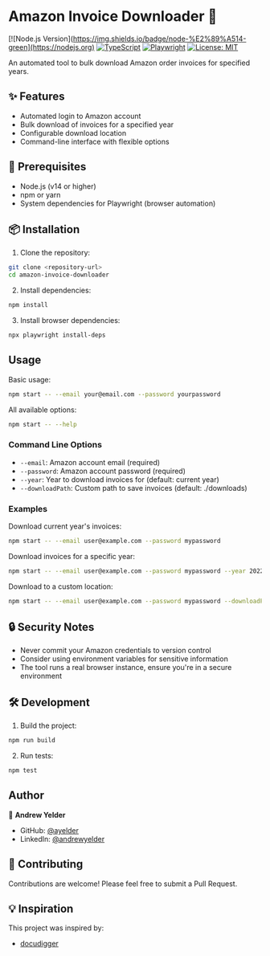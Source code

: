 # Amazon Invoice Downloader 📄

[![Node.js Version](https://img.shields.io/badge/node-%E2%89%A514-green](https://nodejs.org)
[![TypeScript](https://img.shields.io/badge/TypeScript-5.3.3-blue.svg)](https://www.typescriptlang.org/)
[![Playwright](https://img.shields.io/badge/Playwright-1.42.1-brightgreen.svg)](https://playwright.dev)
[![License: MIT](https://img.shields.io/badge/License-MIT-yellow.svg)](LICENSE.md)

An automated tool to bulk download Amazon order invoices for specified years.

## ✨ Features

- Automated login to Amazon account
- Bulk download of invoices for a specified year
- Configurable download location
- Command-line interface with flexible options

## 🔧 Prerequisites

- Node.js (v14 or higher)
- npm or yarn
- System dependencies for Playwright (browser automation)

## 📦 Installation

1. Clone the repository:

```bash
git clone <repository-url>
cd amazon-invoice-downloader
```

2. Install dependencies:

```bash
npm install
```

3. Install browser dependencies:

```bash
npx playwright install-deps
```

## Usage

Basic usage:

```bash
npm start -- --email your@email.com --password yourpassword
```

All available options:

```bash
npm start -- --help
```

### Command Line Options

- `--email`: Amazon account email (required)
- `--password`: Amazon account password (required)
- `--year`: Year to download invoices for (default: current year)
- `--downloadPath`: Custom path to save invoices (default: ./downloads)

### Examples

Download current year's invoices:

```bash
npm start -- --email user@example.com --password mypassword
```

Download invoices for a specific year:

```bash
npm start -- --email user@example.com --password mypassword --year 2022
```

Download to a custom location:

```bash
npm start -- --email user@example.com --password mypassword --downloadPath /path/to/invoices
```

## 🔒 Security Notes

- Never commit your Amazon credentials to version control
- Consider using environment variables for sensitive information
- The tool runs a real browser instance, ensure you're in a secure environment

## 🛠️ Development

1. Build the project:

```bash
npm run build
```

2. Run tests:

```bash
npm test
```

## Author

👤 **Andrew Yelder**
* GitHub: [@ayelder](https://github.com/ayelder)
* LinkedIn: [@andrewyelder](https://linkedin.com/in/andrewyelder) 

## 🤝 Contributing

Contributions are welcome! Please feel free to submit a Pull Request. 

## 💡 Inspiration

This project was inspired by:
- [docudigger](https://github.com/Disane87/docudigger)